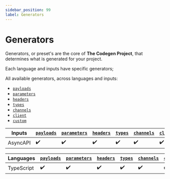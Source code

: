 ```yaml
---
sidebar_position: 99
label: Generators
---
```


# Generators
Generators, or preset's are the core of **The Codegen Project**, that determines what is generated for your project.

Each language and inputs have specific generators;

All available generators, across languages and inputs:
- [`payloads`](./payloads.md)
- [`parameters`](./parameters.md)
- [`headers`](./headers.md)
- [`types`](./types.md)
- [`channels`](./channels.md)
- [`client`](./client.md)
- [`custom`](./custom.md)

| **Inputs** | [`payloads`](./payloads.md) | [`parameters`](./parameters.md) | [`headers`](./headers.md) | [`types`](./types.md) | [`channels`](./channels.md) | [`client`](./client.md) | [`custom`](./custom.md) |
|---|---|---|---|---|---|---|---|
| AsyncAPI | ✔️ | ✔️ | ✔️ | ✔️ | ✔️ | ✔️ | ✔️ |

| **Languages** | [`payloads`](./payloads.md) | [`parameters`](./parameters.md) | [`headers`](./headers.md) | [`types`](./types.md) | [`channels`](./channels.md) | [`client`](./client.md) | [`custom`](./custom.md) |
|---|---|---|---|---|---|---|---|
| TypeScript | ✔️ | ✔️ | ✔️ | ✔️ | ✔️ | ✔️ | ✔️ |
